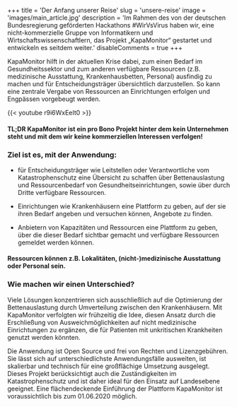 +++
title = 'Der Anfang unserer Reise'
slug = 'unsere-reise'
image = 'images/main_article.jpg'
description = 'Im Rahmen des von der deutschen Bundesregierung geförderten Hackathons #WirVsVirus haben wir, eine nicht-kommerzielle Gruppe von Informatikern und Wirtschaftswissenschaftlern, das Projekt „KapaMonitor“ gestartet und entwickeln es seitdem weiter.'
disableComments = true
+++

KapaMonitor hilft in der aktuellen Krise dabei, zum einen Bedarf im Gesundheitssektor und zum anderen verfügbare Ressourcen (z.B. medizinische Ausstattung, Krankenhausbetten, Personal) ausfindig zu machen und für Entscheidungsträger übersichtlich darzustellen. So kann eine zentrale Vergabe von Ressourcen an Einrichtungen erfolgen und Engpässen vorgebeugt werden.

{{< youtube r9i6WxEeIt0 >}}

#### TL;DR KapaMonitor ist ein pro Bono Projekt hinter dem kein Unternehmen steht und mit dem wir keine kommerziellen Interessen verfolgen!

### Ziel ist es, mit der Anwendung:
- für Entscheidungsträger wie Leitstellen oder Verantwortliche vom Katastrophenschutz eine Übersicht zu schaffen über Bettenauslastung und Ressourcenbedarf von Gesundheitseinrichtungen, sowie über durch Dritte verfügbare Ressourcen.

- Einrichtungen wie Krankenhäusern eine Plattform zu geben, auf der sie ihren Bedarf angeben und versuchen können, Angebote zu finden.

- Anbietern von Kapazitäten und Ressourcen eine Plattform zu geben, über die dieser Bedarf sichtbar gemacht und verfügbare Ressourcen gemeldet werden können.

#### Ressourcen können z.B. Lokalitäten, (nicht-)medizinische Ausstattung oder Personal sein. 

### Wie machen wir einen Unterschied?

Viele Lösungen konzentrieren sich ausschließlich auf die Optimierung der Bettenauslastung durch Umverteilung zwischen den Krankenhäusern. Mit KapaMonitor verfolgten wir frühzeitig die Idee, diesen Ansatz durch die Erschließung von Ausweichmöglichkeiten auf nicht medizinische Einrichtungen zu ergänzen, die für Patienten mit unkritischen Krankheiten genutzt werden könnten.

Die Anwendung ist Open Source und frei von Rechten und Lizenzgebühren. Sie lässt sich auf unterschiedlichste Anwendungsfälle ausweiten, ist skalierbar und technisch für eine großflächige Umsetzung ausgelegt. Dieses Projekt berücksichtigt auch die Zuständigkeiten im Katastrophenschutz und ist daher ideal für den Einsatz auf Landesebene geeignet. Eine flächendeckende Einführung der Plattform KapaMonitor ist voraussichtlich bis zum 01.06.2020 möglich.